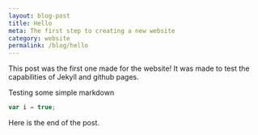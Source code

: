 ```yaml
---
layout: blog-post
title: Hello
meta: The first step to creating a new website
category: website
permalink: /blog/hello
---
```


This post was the first one made for the website! It was made to test the capabilities of Jekyll and github pages.

Testing some simple markdown

```js
var i = true;
```

Here is the end of the post.